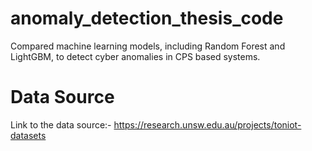 # anomaly_detection_thesis_code
Compared machine learning models, including Random Forest and LightGBM, to detect cyber anomalies in CPS based systems.
# Data Source
Link to the data source:- https://research.unsw.edu.au/projects/toniot-datasets
